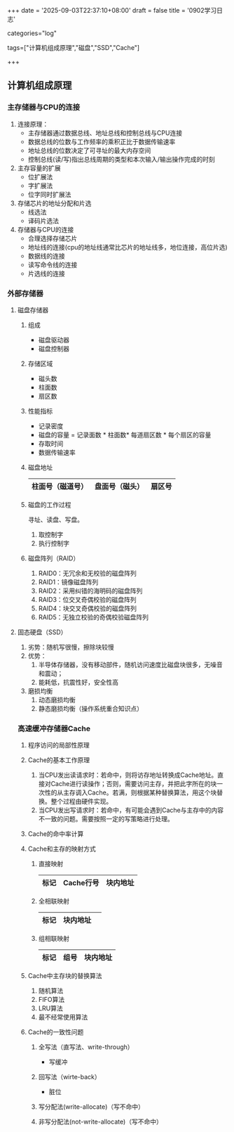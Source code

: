 +++
date = '2025-09-03T22:37:10+08:00'
draft = false
title = '0902学习日志'

categories="log"

tags=["计算机组成原理","磁盘","SSD","Cache"]

+++

## 计算机组成原理

### 主存储器与CPU的连接

1. 连接原理：	
   * 主存储器通过数据总线、地址总线和控制总线与CPU连接
   * 数据总线的位数与工作频率的乘积正比于数据传输速率
   * 地址总线的位数决定了可寻址的最大内存空间
   * 控制总线(读/写)指出总线周期的类型和本次输入/输出操作完成的时刻
2. 主存容量的扩展
   * 位扩展法
   * 字扩展法
   * 位字同时扩展法
3. 存储芯片的地址分配和片选
   * 线选法
   * 译码片选法
4. 存储器与CPU的连接
   * 合理选择存储芯片
   * 地址线的连接(cpu的地址线通常比芯片的地址线多，地位连接，高位片选)
   * 数据线的连接
   * 读写命令线的连接
   * 片选线的连接

### 外部存储器

1. 磁盘存储器

   1. 组成

      * 磁盘驱动器
      * 磁盘控制器

   2. 存储区域

      * 磁头数
      * 柱面数
      * 扇区数

   3. 性能指标

      * 记录密度
      * 磁盘的容量 = 记录面数 * 柱面数* 每道扇区数 * 每个扇区的容量
      * 存取时间
      * 数据传输速率

   4. 磁盘地址

      | 柱面号（磁道号） | 盘面号（磁头） | 扇区号 |
      | ---------------- | -------------- | ------ |

   5. 磁盘的工作过程

      寻址、读盘、写盘。

      1. 取控制字
      2. 执行控制字

   6. 磁盘阵列（RAID）

      1. RAID0：无冗余和无校验的磁盘阵列
      2. RAID1：镜像磁盘阵列
      3. RAID2：采用纠错的海明码的磁盘阵列
      4. RAID3：位交叉奇偶校验的磁盘阵列
      5. RAID4：块交叉奇偶校验的磁盘阵列
      6. RAID5：无独立校验的奇偶校验磁盘阵列

2. 固态硬盘（SSD）

   1. 劣势：随机写很慢，擦除块较慢
   2. 优势：
      1. 半导体存储器，没有移动部件，随机访问速度比磁盘块很多，无噪音和震动；
      2. 能耗低，抗震性好，安全性高
   3. 磨损均衡
      1. 动态磨损均衡
      2. 静态磨损均衡（操作系统重合知识点）

   ### 高速缓冲存储器Cache

   1. 程序访问的局部性原理

   2. Cache的基本工作原理

      1. 当CPU发出读请求时：若命中，则将访存地址转换成Cache地址。直接对Cache进行读操作；否则，需要访问主存，并把此字所在的块一次性的从主存调入Cache。若满，则根据某种替换算法，用这个块替换。整个过程由硬件实现。
      2. 当CPU发出写请求时：若命中，有可能会遇到Cache与主存中的内容不一致的问题。需要按照一定的写策略进行处理。

   3. Cache的命中率计算

   4. Cache和主存的映射方式

      1. 直接映射

         | 标记 | Cache行号 | 块内地址 |
         | ---- | --------- | -------- |

      2. 全相联映射

         | 标记 | 块内地址 |      |
         | ---- | -------- | ---- |

      3. 组相联映射

         | 标记 | 组号 | 块内地址 |
         | ---- | ---- | -------- |

   5. Cache中主存块的替换算法

      1. 随机算法
      2. FIFO算法
      3. LRU算法
      4. 最不经常使用算法

   6. Cache的一致性问题

      1. 全写法（直写法、write-through）

         * 写缓冲

      2. 回写法（wirte-back）

         * 脏位
      3. 写分配法(write-allocate)（写不命中）
      4. 非写分配法(not-write-allocate)（写不命中）


​         

   
